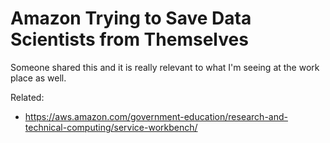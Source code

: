 # Amazon Trying to Save Data Scientists from Themselves

Someone shared this and it is really relevant to what I'm seeing at the
work place as well.

Related:

* <https://aws.amazon.com/government-education/research-and-technical-computing/service-workbench/>
